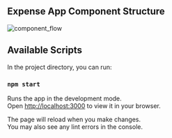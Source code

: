 ## Expense App Component Structure

![component_flow](https://user-images.githubusercontent.com/21008846/203250416-ccebebd4-4550-41e1-acba-f63034179514.png)


## Available Scripts

In the project directory, you can run:

### `npm start`

Runs the app in the development mode.\
Open [http://localhost:3000](http://localhost:3000) to view it in your browser.

The page will reload when you make changes.\
You may also see any lint errors in the console.
